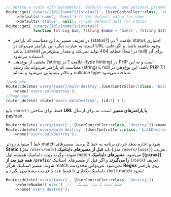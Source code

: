 ```php ln=false
// Define a route with parameters, default values, and optional parameter
Route::get('/users/{id}/{name?}/{status?}', [UserController::class, 'show'])
    ->defaults('name', 'Guest') // Set default value for name
    ->defaults('status', null); // Set default null for status
Route::get('/users/{id}/{name?}/{status?}', 
			function (string $id, ?string $name = 'Guest', ?string $status = null) { ... }
```
- علامت ? در <span dir=ltr>{status?}</span> در تعریف مسیر به این معناست که پارامتر status اختیاری است. به عبارت دیگر، این پارامتر می‌تواند در URL وجود نداشته باشد، و اگر غایب باشد، Laravel خطای 404 تولید نمی‌کند و مقدار پیش‌فرض (در اینجا null) برای آن استفاده می‌شود.
- علامت ? در <span dir=ltr>?string</span> بخشی از نوع‌دهی (type hinting) در PHP است و به این معناست که پارامتر می‌تواند یک رشته (string) یا null باشد. این نوع‌دهی در PHP 7.1 و بالاتر پشتیبانی می‌شود و به نام nullable type شناخته می‌شود.
```php ln=false title=
//web.php
Route::delete('users/{user}/bulk-destroy',[UserController::class, 'bulkDestroy'])
​	->name('users.bulkDestroy');
//Page.vue
router.delete( route('users.bulkDestroy', {id:5} ) );
```
تابع `route()` فقط برای ساختن **URL با پارامترهای مسیر** است، نه برای ارسال payload.

```php title=
Route::delete('users/{user}', [UserController::class, 'destroy'])->name('users.destroy');
Route::delete('users/bulk-destroy',[UserController::class, 'bulkDestroy'])
​	->name('users.bulkDestroy');
```
خط 1 میتواند زودتر match شود و اجازه ندهد جریان برنامه به خط 2 برسد. مسیرهای **Static** (مثل `/users/bulk`) باید **قبل از مسیرهای داینامیک** (مثل `/users/{user}`) تعریف شوند، وگرنه روت داینامیک همیشه اول match می‌شود.
**مسیرهای داینامیک (`{param}`) همه چیز بعد از `/prefix/` را می‌گیرند** و اگر قبل از مسیرهای استاتیک (`/bulk`) تعریف شوند، مسیر استاتیک هرگز match نمی‌شود. می‌توانی محدودیت **Regex** روی پارامتر داینامیک بگذاری تا فقط عدد یا فرمت مشخصی بگیرد و `/bulk` match نشود:
```php ln=false title=
Route::delete('users/{user}', [UserController::class, 'destroy'])
    ->whereNumber('user')  //  فقط اعداد یا مدل بایندینگ
    ->name('users.destroy');

```



